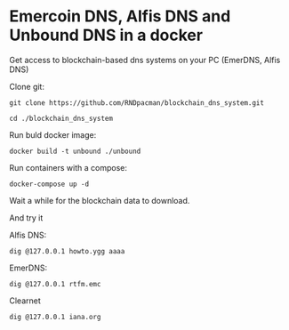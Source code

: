 # Emercoin DNS, Alfis DNS and Unbound DNS in a docker

Get access to blockchain-based dns systems on your PC (EmerDNS, Alfis DNS)


Clone git:

```
git clone https://github.com/RNDpacman/blockchain_dns_system.git
```
```
cd ./blockchain_dns_system
```

Run buld docker image:

```
docker build -t unbound ./unbound
```

Run containers with a compose:

```
docker-compose up -d
```

Wait a while for the blockchain data to download.

And try it

Alfis DNS:
```
dig @127.0.0.1 howto.ygg aaaa
```
EmerDNS:
```
dig @127.0.0.1 rtfm.emc
```
Clearnet
```
dig @127.0.0.1 iana.org
```
